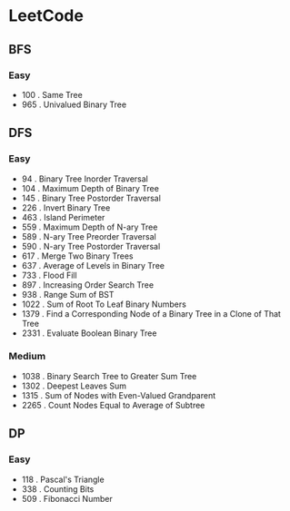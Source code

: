 # LeetCode

## BFS
### Easy
* 100 . Same Tree
* 965 . Univalued Binary Tree
 
## DFS
### Easy
* 94 . Binary Tree Inorder Traversal
* 104 . Maximum Depth of Binary Tree
* 145 . Binary Tree Postorder Traversal
* 226 . Invert Binary Tree
* 463 . Island Perimeter
* 559 . Maximum Depth of N-ary Tree
* 589 . N-ary Tree Preorder Traversal
* 590 . N-ary Tree Postorder Traversal
* 617 . Merge Two Binary Trees
* 637 . Average of Levels in Binary Tree
* 733 . Flood Fill
* 897 . Increasing Order Search Tree
* 938 . Range Sum of BST
* 1022 . Sum of Root To Leaf Binary Numbers
* 1379 . Find a Corresponding Node of a Binary Tree in a Clone of That Tree
* 2331 . Evaluate Boolean Binary Tree

### Medium
* 1038 . Binary Search Tree to Greater Sum Tree
* 1302 . Deepest Leaves Sum
* 1315 . Sum of Nodes with Even-Valued Grandparent
* 2265 . Count Nodes Equal to Average of Subtree

## DP
### Easy
* 118 . Pascal's Triangle
* 338 . Counting Bits
* 509 . Fibonacci Number

